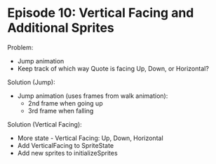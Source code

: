 Episode 10: Vertical Facing and Additional Sprites
==================================================

Problem:

  - Jump animation
  - Keep track of which way Quote is facing Up, Down, or Horizontal?

Solution (Jump):

  - Jump animation (uses frames from walk animation):
    - 2nd frame when going up
    - 3rd frame when falling

Solution (Vertical Facing):

  - More state - Vertical Facing: Up, Down, Horizontal
  - Add VerticalFacing to SpriteState
  - Add new sprites to initializeSprites

